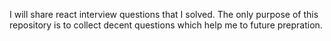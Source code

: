 I will share react interview questions that I solved.
The only purpose of this repository is to collect decent questions which help me to future prepration.
